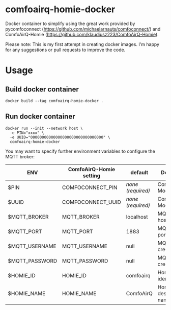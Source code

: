 # comfoairq-homie-docker
Docker container to simplify using the great work provided by pycomfoconnect (https://github.com/michaelarnauts/comfoconnect/) and ComfoAirQ-Homie (https://github.com/klaudiusz223/ComfoAirQ-Homie).

Please note: This is my first attempt in creating docker images. I'm happy for any suggestions or pull requests to improve the code.

#  Usage

## Build docker container

    docker build --tag comfoairq-homie-docker .

## Run docker container

    docker run --init --network host \
      -e PIN="xxxx" \
      -e UUID="00000000000000000000000000000000" \
      comfoairq-homie-docker    
  
You may want to specify further environment variables to configure the MQTT broker:

| ENV | ComfoAirQ-Homie setting | default | Description |
| --- | --- | --- | --- |
| $PIN | COMFOCONNECT_PIN | *none (required)* | Comfoconnect Module PIN |
| $UUID | COMFOCONNECT_UUID | *none (required)* | Comfoconnect Module UUID |
| $MQTT_BROKER | MQTT_BROKER | localhost | MQTT broker hostname |
| $MQTT_PORT | MQTT_PORT | 1883 | MQTT broker port |
| $MQTT_USERNAME | MQTT_USERNAME | null | MQTT broker credentials |
| $MQTT_PASSWORD | MQTT_PASSWORD | null | MQTT broker credentials |
| $HOMIE_ID | HOMIE_ID | comfoairq | Homie identifier |
| $HOMIE_NAME | HOMIE_NAME | ComfoAirQ | Homie descriptive name |
